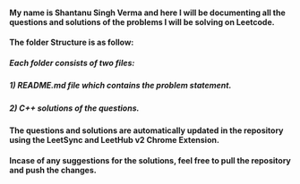 #### My name is Shantanu Singh Verma and here I will be documenting all the questions and solutions of the problems I will be solving on Leetcode.<br>
#### The folder Structure is as follow:<br>
##### Each folder consists of two files:<br>
##### 1) README.md file which contains the problem statement.<br>
##### 2) C++ solutions of the questions.
#### The questions and solutions are automatically updated in the repository using the LeetSync and LeetHub v2 Chrome Extension.
#### Incase of any suggestions for the solutions, feel free to pull the repository and push the changes.

